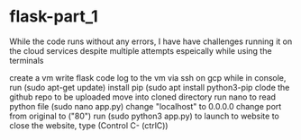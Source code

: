 # flask-part_1

While the code runs without any errors, I have have challenges running it on the cloud services despite multiple attempts
espeically while using the terminals



create a vm
write flask code
log to the vm via ssh on gcp
while in console, run (sudo apt-get update)
install pip (sudo apt install python3-pip
clode the github repo to be uploaded
move into cloned directory
run nano to read python file (sudo nano app.py)
change "localhost" to 0.0.0.0
change port from original to ("80")
run (sudo python3 app.py) to launch to website
to close the website, type (Control C- (ctrlC))

